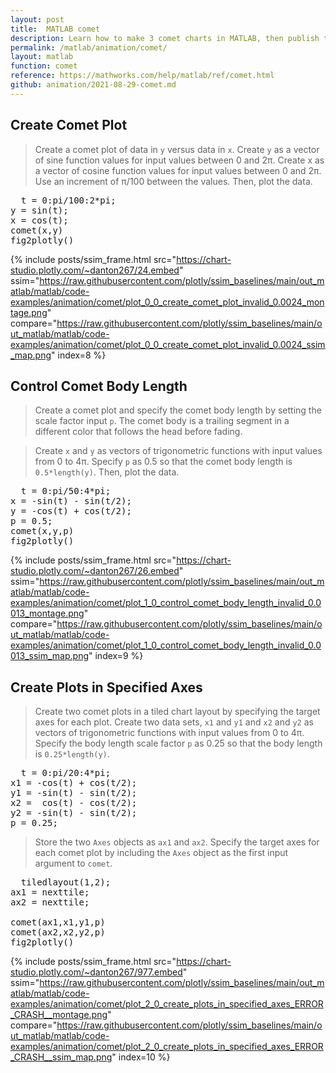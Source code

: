 ```yaml
---
layout: post
title:  MATLAB comet
description: Learn how to make 3 comet charts in MATLAB, then publish them to the Web with Plotly.
permalink: /matlab/animation/comet/
layout: matlab
function: comet
reference: https://mathworks.com/help/matlab/ref/comet.html
github: animation/2021-08-29-comet.md
---
```


## Create Comet Plot

> Create a comet plot of data in `y` versus data in `x`. Create `y` as a vector of sine function values for input values between 0 and 2π. Create x as a vector of cosine function values for input values between 0 and 2π. Use an increment of π/100 between the values. Then, plot the data.

<pre class="mcode">
  t = 0:pi/100:2*pi;
y = sin(t);
x = cos(t);
comet(x,y)
fig2plotly()
</pre>

{% include posts/ssim_frame.html 
  src="https://chart-studio.plotly.com/~danton267/24.embed" 
  ssim="https://raw.githubusercontent.com/plotly/ssim_baselines/main/out_matlab/matlab/code-examples/animation/comet/plot_0_0_create_comet_plot_invalid_0.0024_montage.png" 
  compare="https://raw.githubusercontent.com/plotly/ssim_baselines/main/out_matlab/matlab/code-examples/animation/comet/plot_0_0_create_comet_plot_invalid_0.0024_ssim_map.png" 
  index=8
%}



<!--------------------- EXAMPLE BREAK ------------------------->

## Control Comet Body Length

> Create a comet plot and specify the comet body length by setting the scale factor input `p`. The comet body is a trailing segment in a different color that follows the head before fading. 

> Create `x` and `y` as vectors of trigonometric functions with input values from 0 to 4π. Specify `p` as 0.5 so that the comet body length is `0.5*length(y)`. Then, plot the data.

<pre class="mcode">
  t = 0:pi/50:4*pi;
x = -sin(t) - sin(t/2);
y = -cos(t) + cos(t/2);
p = 0.5;
comet(x,y,p)
fig2plotly()
</pre>

{% include posts/ssim_frame.html 
  src="https://chart-studio.plotly.com/~danton267/26.embed" 
  ssim="https://raw.githubusercontent.com/plotly/ssim_baselines/main/out_matlab/matlab/code-examples/animation/comet/plot_1_0_control_comet_body_length_invalid_0.0013_montage.png" 
  compare="https://raw.githubusercontent.com/plotly/ssim_baselines/main/out_matlab/matlab/code-examples/animation/comet/plot_1_0_control_comet_body_length_invalid_0.0013_ssim_map.png" 
  index=9
%}



<!--------------------- EXAMPLE BREAK ------------------------->

## Create Plots in Specified Axes

> Create two comet plots in a tiled chart layout by specifying the target axes for each plot. Create two data sets, `x1` and `y1` and `x2` and `y2` as vectors of trigonometric functions with input values from 0 to 4π. Specify the body length scale factor `p` as 0.25 so that the body length is `0.25*length(y)`.

<pre>
  t = 0:pi/20:4*pi;
x1 = -cos(t) + cos(t/2);
y1 = -sin(t) - sin(t/2);
x2 =  cos(t) - cos(t/2);
y2 = -sin(t) - sin(t/2);
p = 0.25;
</pre>

> Store the two `Axes` objects as `ax1` and `ax2`. Specify the target axes for each comet plot by including the `Axes` object as the first input argument to `comet`.

<pre class="mcode">
  tiledlayout(1,2);
ax1 = nexttile;
ax2 = nexttile;

comet(ax1,x1,y1,p)
comet(ax2,x2,y2,p)
fig2plotly()
</pre>

{% include posts/ssim_frame.html 
  src="https://chart-studio.plotly.com/~danton267/977.embed" 
  ssim="https://raw.githubusercontent.com/plotly/ssim_baselines/main/out_matlab/matlab/code-examples/animation/comet/plot_2_0_create_plots_in_specified_axes_ERROR_CRASH__montage.png" 
  compare="https://raw.githubusercontent.com/plotly/ssim_baselines/main/out_matlab/matlab/code-examples/animation/comet/plot_2_0_create_plots_in_specified_axes_ERROR_CRASH__ssim_map.png" 
  index=10
%}



<!--------------------- EXAMPLE BREAK ------------------------->

